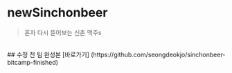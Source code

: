 # newSinchonbeer
> 혼자 다시 뜯어보는 신촌 맥주s
<br>
## 수정 전 팀 완성본
[바로가기] (https://github.com/seongdeokjo/sinchonbeer-bitcamp-finished)
